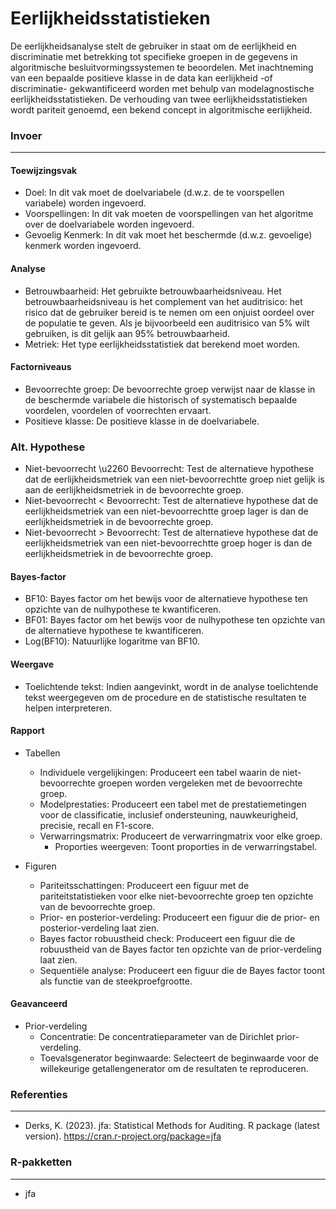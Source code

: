 Eerlijkheidsstatistieken
===

De eerlijkheidsanalyse stelt de gebruiker in staat om de eerlijkheid en discriminatie met betrekking tot specifieke groepen in de gegevens in algoritmische besluitvormingssystemen te beoordelen. Met inachtneming van een bepaalde positieve klasse in de data kan eerlijkheid -of discriminatie- gekwantificeerd worden met behulp van modelagnostische eerlijkheidsstatistieken. De verhouding van twee eerlijkheidsstatistieken wordt pariteit genoemd, een bekend concept in algoritmische eerlijkheid.

### Invoer
---

#### Toewijzingsvak
- Doel: In dit vak moet de doelvariabele (d.w.z. de te voorspellen variabele) worden ingevoerd.
- Voorspellingen: In dit vak moeten de voorspellingen van het algoritme over de doelvariabele worden ingevoerd.
- Gevoelig Kenmerk: In dit vak moet het beschermde (d.w.z. gevoelige) kenmerk worden ingevoerd.

#### Analyse
- Betrouwbaarheid: Het gebruikte betrouwbaarheidsniveau. Het betrouwbaarheidsniveau is het complement van het auditrisico: het risico dat de gebruiker bereid is te nemen om een onjuist oordeel over de populatie te geven. Als je bijvoorbeeld een auditrisico van 5% wilt gebruiken, is dit gelijk aan 95% betrouwbaarheid.
- Metriek: Het type eerlijkheidsstatistiek dat berekend moet worden.

#### Factorniveaus
- Bevoorrechte groep: De bevoorrechte groep verwijst naar de klasse in de beschermde variabele die historisch of systematisch bepaalde voordelen, voordelen of voorrechten ervaart.
- Positieve klasse: De positieve klasse in de doelvariabele.

### Alt. Hypothese
- Niet-bevoorrecht \u2260 Bevoorrecht: Test de alternatieve hypothese dat de eerlijkheidsmetriek van een niet-bevoorrechtte groep niet gelijk is aan de eerlijkheidsmetriek in de bevoorrechte groep.
- Niet-bevoorrecht < Bevoorrecht: Test de alternatieve hypothese dat de eerlijkheidsmetriek van een niet-bevoorrechtte groep lager is dan de eerlijkheidsmetriek in de bevoorrechte groep.
- Niet-bevoorrecht > Bevoorrecht: Test de alternatieve hypothese dat de eerlijkheidsmetriek van een niet-bevoorrechtte groep hoger is dan de eerlijkheidsmetriek in de bevoorrechte groep.

#### Bayes-factor
- BF10: Bayes factor om het bewijs voor de alternatieve hypothese ten opzichte van de nulhypothese te kwantificeren.
- BF01: Bayes factor om het bewijs voor de nulhypothese ten opzichte van de alternatieve hypothese te kwantificeren.
- Log(BF10): Natuurlijke logaritme van BF10.

#### Weergave
- Toelichtende tekst: Indien aangevinkt, wordt in de analyse toelichtende tekst weergegeven om de procedure en de statistische resultaten te helpen interpreteren.

#### Rapport
- Tabellen
  - Individuele vergelijkingen: Produceert een tabel waarin de niet-bevoorrechte groepen worden vergeleken met de bevoorrechte groep.
  - Modelprestaties: Produceert een tabel met de prestatiemetingen voor de classificatie, inclusief ondersteuning, nauwkeurigheid, precisie, recall en F1-score.
  - Verwarringsmatrix: Produceert de verwarringmatrix voor elke groep.
    - Proporties weergeven: Toont proporties in de verwarringstabel.

- Figuren
  - Pariteitsschattingen: Produceert een figuur met de pariteitstatistieken voor elke niet-bevoorrechte groep ten opzichte van de bevoorrechte groep.
  - Prior- en posterior-verdeling: Produceert een figuur die de prior- en posterior-verdeling laat zien.
  - Bayes factor robuustheid check: Produceert een figuur die de robuustheid van de Bayes factor ten opzichte van de prior-verdeling laat zien.
  - Sequentiële analyse: Produceert een figuur die de Bayes factor toont als functie van de steekproefgrootte.

#### Geavanceerd
- Prior-verdeling
  - Concentratie: De concentratieparameter van de Dirichlet prior-verdeling.
  - Toevalsgenerator beginwaarde: Selecteert de beginwaarde voor de willekeurige getallengenerator om de resultaten te reproduceren.

### Referenties
---
- Derks, K. (2023). jfa: Statistical Methods for Auditing. R package (latest version). https://cran.r-project.org/package=jfa

### R-pakketten
---
- jfa
